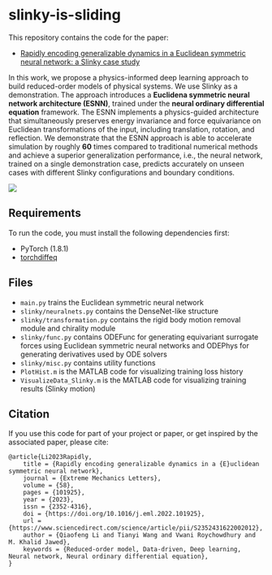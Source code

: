 # slinky-is-sliding
This repository contains the code for the paper:
- [Rapidly encoding generalizable dynamics in a Euclidean symmetric neural network: a Slinky case study](https://doi.org/10.1016/j.eml.2022.101925)

In this work, we propose a physics-informed deep learning approach to build reduced-order models of physical systems. We use Slinky as a demonstration. The approach introduces a **Euclidena symmetric neural network architecture (ESNN)**, trained under the **neural ordinary differential equation** framework. The ESNN implements a physics-guided architecture that simultaneously preserves energy invariance and force equivariance on Euclidean transformations of the input, including translation, rotation, and reflection. We demonstrate that the ESNN approach is able to accelerate simulation by roughly **60** times compared to traditional numerical methods and achieve a superior generalization performance, i.e., the neural network, trained on a single demonstration case, predicts accurately on unseen cases with different Slinky configurations and boundary conditions.

![](./media/40.gif)

## Requirements
To run the code, you must install the following dependencies first:
- PyTorch (1.8.1)
- [torchdiffeq](https://github.com/rtqichen/torchdiffeq)

## Files
- `main.py` trains the Euclidean symmetric neural network
- `slinky/neuralnets.py` contains the DenseNet-like structure
- `slinky/transformation.py` contains the rigid body motion removal module and chirality module
- `slinky/func.py` contains ODEFunc for generating equivariant surrogate forces using Euclidean symmetric neural networks and ODEPhys for generating derivatives used by ODE solvers
- `slinky/misc.py` contains utility functions
- `PlotHist.m` is the MATLAB code for visualizing training loss history
- `VisualizeData_Slinky.m` is the MATLAB code for visualizing training results (Slinky motion)

## Citation
If you use this code for part of your project or paper, or get inspired by the associated paper, please cite:  

    @article{Li2023Rapidly,
        title = {Rapidly encoding generalizable dynamics in a {E}uclidean symmetric neural network},
        journal = {Extreme Mechanics Letters},
        volume = {58},
        pages = {101925},
        year = {2023},
        issn = {2352-4316},
        doi = {https://doi.org/10.1016/j.eml.2022.101925},
        url = {https://www.sciencedirect.com/science/article/pii/S2352431622002012},
        author = {Qiaofeng Li and Tianyi Wang and Vwani Roychowdhury and M. Khalid Jawed},
        keywords = {Reduced-order model, Data-driven, Deep learning, Neural network, Neural ordinary differential equation},
    }